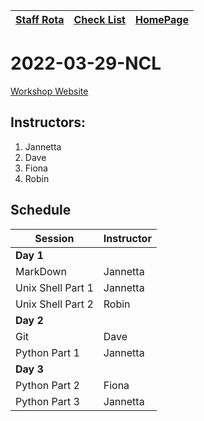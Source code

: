 |[Staff Rota](rota.md)|[Check List](checklist.md)|[HomePage](http://carpentries.ncldata.dev)|
|-|-|-|

# 2022-03-29-NCL

[Workshop Website](https://github.com/NclRSE-Training/2021-10-25-NCL)

## Instructors:

1. Jannetta
1. Dave
1. Fiona
1. Robin

## Schedule
|Session|Instructor|
|-|-|
|**Day 1**|
|MarkDown|Jannetta|
|Unix Shell Part 1|Jannetta|
|Unix Shell Part 2|Robin|
|**Day 2**|
|Git|Dave|
|Python Part 1|Jannetta|
|**Day 3**|
|Python Part 2|Fiona|
|Python Part 3|Jannetta|
